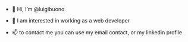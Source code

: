 - 👋 Hi, I’m @luigibuono
- 👀 I am interested in working as a web developer




- 📫 to contact me you can use my email contact, or my linkedin profile


